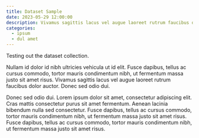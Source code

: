 ```yaml
---
title: Dataset Sample
date: 2023-05-29 12:00:00
description: Vivamus sagittis lacus vel augue laoreet rutrum faucibus dolor auctor.
categories:
  - ipsum
  - dul amet
---
```


Testing out the dataset collection.

Nullam id dolor id nibh ultricies vehicula ut id elit. Fusce dapibus, tellus ac cursus commodo, tortor mauris condimentum nibh, ut fermentum massa justo sit amet risus. Vivamus sagittis lacus vel augue laoreet rutrum faucibus dolor auctor. Donec sed odio dui.

Donec sed odio dui. Lorem ipsum dolor sit amet, consectetur adipiscing elit. Cras mattis consectetur purus sit amet fermentum. Aenean lacinia bibendum nulla sed consectetur. Fusce dapibus, tellus ac cursus commodo, tortor mauris condimentum nibh, ut fermentum massa justo sit amet risus. Fusce dapibus, tellus ac cursus commodo, tortor mauris condimentum nibh, ut fermentum massa justo sit amet risus.
